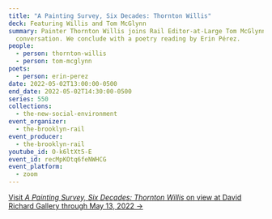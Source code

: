 ```yaml
---
title: "A Painting Survey, Six Decades: Thornton Willis"
deck: Featuring Willis and Tom McGlynn
summary: Painter Thornton Willis joins Rail Editor-at-Large Tom McGlynn for a
  conversation. We conclude with a poetry reading by Erin Pérez.
people:
  - person: thornton-willis
  - person: tom-mcglynn
poets:
  - person: erin-perez
date: 2022-05-02T13:00:00-0500
end_date: 2022-05-02T14:30:00-0500
series: 550
collections:
  - the-new-social-environment
event_organizer:
  - the-brooklyn-rail
event_producer:
  - the-brooklyn-rail
youtube_id: O-k6ltXt5-E
event_id: recMpKOtq6feNWHCG
event_platform:
  - zoom
---
```

[Visit *A Painting Survey, Six Decades: Thornton Willis* on view at David Richard Gallery through May 13, 2022 →](https://davidrichardgallery.com/exhibit/588-thornton-willis)[](https://davidrichardgallery.com/exhibit/588-thornton-willis)